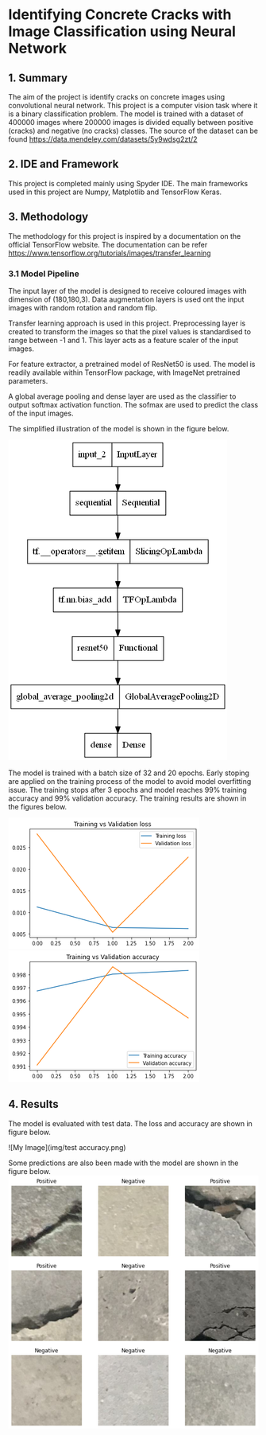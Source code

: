 # Identifying Concrete Cracks with Image Classification using Neural Network
## 1. Summary
The aim of the project is identify cracks on concrete images using convolutional neural network. This project is a computer vision task where it is a binary classification problem. The model is trained with a dataset of 400000 images where 200000 images is divided equally between positive (cracks) and negative (no cracks) classes. The source of the dataset can be found https://data.mendeley.com/datasets/5y9wdsg2zt/2
## 2. IDE and Framework
This project is completed mainly using Spyder IDE. The main frameworks used in this project are Numpy, Matplotlib and TensorFlow Keras.
## 3. Methodology
The methodology for this project is inspired by a documentation on the official TensorFlow website. The documentation can be refer https://www.tensorflow.org/tutorials/images/transfer_learning
### 3.1 Model Pipeline
The input layer of the model is designed to receive coloured images with dimension of (180,180,3). Data augmentation layers is used ont the input images with random rotation and random flip.

Transfer learning approach is used in this project. Preprocessing layer is created to transform the images so that the pixel values is standardised to range between -1 and 1. This layer acts as a feature scaler of the input images.

For feature extractor, a pretrained model of ResNet50 is used. The model is readily available within TensorFlow package, with ImageNet pretrained parameters.

A global average pooling and dense layer are used as the classifier to output softmax activation function. The sofmax are used to predict the class of the input images.

The simplified illustration of the model is shown in the figure below.

![My Image](img/model.png)

The model is trained with a batch size of 32 and 20 epochs. Early stoping are applied on the training process of the model to avoid model overfitting issue. The training stops after 3 epochs and model reaches 99% training accuracy and 99% validation accuracy. The training results are shown in the figures below.

![My Image](img/loss.png)
![My Image](img/accuracy.png)

## 4. Results
The model is evaluated with test data. The loss and accuracy are shown in figure below.

![My Image](img/test accuracy.png)

Some predictions are also been made with the model are shown in the figure below.
![My Image](img/prediction.png)
